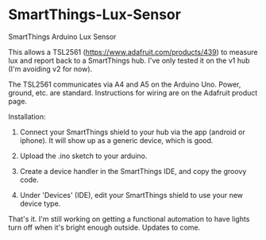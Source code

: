 # SmartThings-Lux-Sensor
SmartThings Arduino Lux Sensor

This allows a TSL2561 (https://www.adafruit.com/products/439) to measure lux and report back to a SmartThings hub. I've only tested it on the v1 hub (I'm avoiding v2 for now).

The TSL2561 communicates via A4 and A5 on the Arduino Uno. Power, ground, etc. are standard. Instructions for wiring are on the Adafruit product page.

Installation:

1. Connect your SmartThings shield to your hub via the app (android or iphone). It will show up as a generic device, which is good.

2. Upload the .ino sketch to your arduino.

3. Create a device handler in the SmartThings IDE, and copy the groovy code.

4. Under 'Devices' (IDE), edit your SmartThings shield to use your new device type.

That's it. I'm still working on getting a functional automation to have lights turn off when it's bright enough outside. Updates to come.
